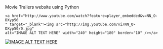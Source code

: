 Movie Trailers website using Python

    <a href="http://www.youtube.com/watch?feature=player_embedded&v=NN_O-DXyp50
    " target="_blank"><img src="http://img.youtube.com/vi/NN_O-DXyp50/0.jpg" 
    alt="IMAGE ALT TEXT HERE" width="240" height="180" border="10" /></a>
    
[![IMAGE ALT TEXT HERE](http://img.youtube.com/vi/NN_O-DXyp50/0.jpg)](http://www.youtube.com/watch?v=NN_O-DXyp50)
